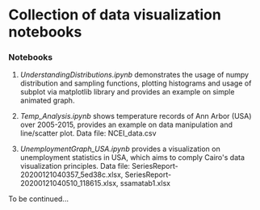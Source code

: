 # Collection of data visualization notebooks

### Notebooks

1. *UnderstandingDistributions.ipynb* demonstrates the usage of numpy distribution and sampling functions, plotting histograms and usage of subplot via matplotlib library and provides an example on simple animated graph.

2. *Temp_Analysis.ipynb* shows temperature records of Ann Arbor (USA) over 2005-2015, provides an example on data manipulation and line/scatter plot. Data file: NCEI_data.csv

3. *UnemploymentGraph_USA.ipynb* provides a visualization on unemployment statistics in USA, which aims to comply Cairo's data visualization principles. Data file: SeriesReport-20200121040357_5ed38c.xlsx, SeriesReport-20200121040510_118615.xlsx, ssamatab1.xlsx

To be continued...
